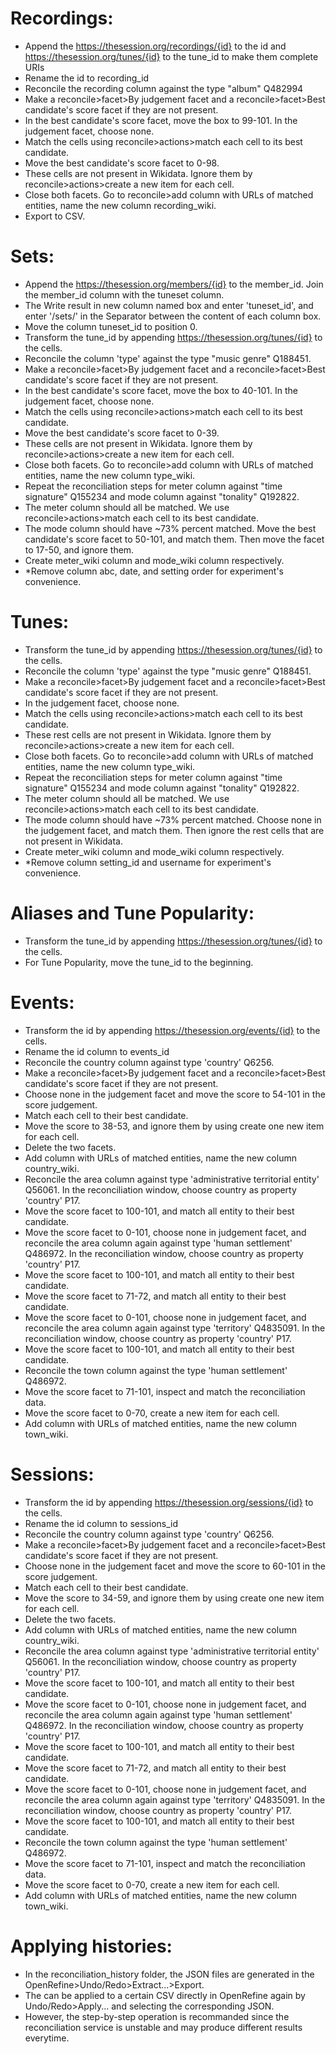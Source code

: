 # Recordings:
-   Append the https://thesession.org/recordings/{id} to the id and https://thesession.org/tunes/{id} to the tune_id to make them complete URIs
-   Rename the id to recording_id
-   Reconcile the recording column against the type "album" Q482994
-   Make a reconcile>facet>By judgement facet and a reconcile>facet>Best candidate's score facet if they are not present.
-   In the best candidate's score facet, move the box to 99-101. In the judgement facet, choose none.
-   Match the cells using reconcile>actions>match each cell to its best candidate.
-   Move the best candidate's score facet to 0-98.
-   These cells are not present in Wikidata. Ignore them by reconcile>actions>create a new item for each cell.
-   Close both facets. Go to reconcile>add column with URLs of matched entities, name the new column recording_wiki.
-   Export to CSV.

# Sets:
-   Append the https://thesession.org/members/{id} to the member_id. Join the member_id column with the tuneset column. 
-   The Write result in new column named box and enter 'tuneset_id', and enter '/sets/' in the Separator between the content of each column box.
-   Move the column tuneset_id to position 0.
-   Transform the tune_id by appending https://thesession.org/tunes/{id} to the cells.
-   Reconcile the column 'type' against the type "music genre" Q188451.
-   Make a reconcile>facet>By judgement facet and a reconcile>facet>Best candidate's score facet if they are not present.
-   In the best candidate's score facet, move the box to 40-101. In the judgement facet, choose none.
-   Match the cells using reconcile>actions>match each cell to its best candidate.
-   Move the best candidate's score facet to 0-39.
-   These cells are not present in Wikidata. Ignore them by reconcile>actions>create a new item for each cell.
-   Close both facets. Go to reconcile>add column with URLs of matched entities, name the new column type_wiki.
-   Repeat the reconciliation steps for meter column against "time signature" Q155234 and mode column against "tonality" Q192822. 
-   The meter column should all be matched. We use reconcile>actions>match each cell to its best candidate.
-   The mode column should have ~73% percent matched. Move the best candidate's score facet to 50-101, and match them. Then move the facet to 17-50, and ignore them.
-   Create meter_wiki column and mode_wiki column respectively.
-   *Remove column abc, date, and setting order for experiment's convenience.

# Tunes:
-   Transform the tune_id by appending https://thesession.org/tunes/{id} to the cells.
-   Reconcile the column 'type' against the type "music genre" Q188451.
-   Make a reconcile>facet>By judgement facet and a reconcile>facet>Best candidate's score facet if they are not present.
-   In the judgement facet, choose none.
-   Match the cells using reconcile>actions>match each cell to its best candidate.
-   These rest cells are not present in Wikidata. Ignore them by reconcile>actions>create a new item for each cell.
-   Close both facets. Go to reconcile>add column with URLs of matched entities, name the new column type_wiki.
-   Repeat the reconciliation steps for meter column against "time signature" Q155234 and mode column against "tonality" Q192822. 
-   The meter column should all be matched. We use reconcile>actions>match each cell to its best candidate.
-   The mode column should have ~73% percent matched. Choose none in the judgement facet, and match them. Then ignore the rest cells that are not present in Wikidata.
-   Create meter_wiki column and mode_wiki column respectively.
-   *Remove column setting_id and username for experiment's convenience.

# Aliases and Tune Popularity:
-   Transform the tune_id by appending https://thesession.org/tunes/{id} to the cells.
-   For Tune Popularity, move the tune_id to the beginning.

# Events:
-   Transform the id by appending https://thesession.org/events/{id} to the cells.
-   Rename the id column to events_id
-   Reconcile the country column against type 'country' Q6256.
-   Make a reconcile>facet>By judgement facet and a reconcile>facet>Best candidate's score facet if they are not present.
-   Choose none in the judgement facet and move the score to 54-101 in the score judgement.
-   Match each cell to their best candidate.
-   Move the score to 38-53, and ignore them by using create one new item for each cell.
-   Delete the two facets.
-   Add column with URLs of matched entities, name the new column country_wiki.
-   Reconcile the area column against type 'administrative territorial entity' Q56061. In the reconciliation window, choose country as property 'country' P17.
-   Move the score facet to 100-101, and match all entity to their best candidate.
-   Move the score facet to 0-101, choose none in judgement facet, and reconcile the area column again against type 'human settlement' Q486972. In the reconciliation window, choose country as property 'country' P17.
-   Move the score facet to 100-101, and match all entity to their best candidate.
-   Move the score facet to 71-72, and match all entity to their best candidate.
-   Move the score facet to 0-101, choose none in judgement facet, and reconcile the area column again against type 'territory' Q4835091. In the reconciliation window, choose country as property 'country' P17.
-   Move the score facet to 100-101, and match all entity to their best candidate.
-   Reconcile the town column against the type 'human settlement' Q486972. 
-   Move the score facet to 71-101, inspect and match the reconciliation data.
-   Move the score facet to 0-70, create a new item for each cell.
-   Add column with URLs of matched entities, name the new column town_wiki.

# Sessions:
-   Transform the id by appending https://thesession.org/sessions/{id} to the cells.
-   Rename the id column to sessions_id
-   Reconcile the country column against type 'country' Q6256.
-   Make a reconcile>facet>By judgement facet and a reconcile>facet>Best candidate's score facet if they are not present.
-   Choose none in the judgement facet and move the score to 60-101 in the score judgement.
-   Match each cell to their best candidate.
-   Move the score to 34-59, and ignore them by using create one new item for each cell.
-   Delete the two facets.
-   Add column with URLs of matched entities, name the new column country_wiki.
-   Reconcile the area column against type 'administrative territorial entity' Q56061. In the reconciliation window, choose country as property 'country' P17.
-   Move the score facet to 100-101, and match all entity to their best candidate.
-   Move the score facet to 0-101, choose none in judgement facet, and reconcile the area column again against type 'human settlement' Q486972. In the reconciliation window, choose country as property 'country' P17.
-   Move the score facet to 100-101, and match all entity to their best candidate.
-   Move the score facet to 71-72, and match all entity to their best candidate.
-   Move the score facet to 0-101, choose none in judgement facet, and reconcile the area column again against type 'territory' Q4835091. In the reconciliation window, choose country as property 'country' P17.
-   Move the score facet to 100-101, and match all entity to their best candidate.
-   Reconcile the town column against the type 'human settlement' Q486972. 
-   Move the score facet to 71-101, inspect and match the reconciliation data.
-   Move the score facet to 0-70, create a new item for each cell.
-   Add column with URLs of matched entities, name the new column town_wiki.

# Applying histories:
-   In the reconciliation_history folder, the JSON files are generated in the OpenRefine>Undo/Redo>Extract...>Export.
-   The can be applied to a certain CSV directly in OpenRefine again by Undo/Redo>Apply... and selecting the corresponding JSON.
-   However, the step-by-step operation is recommanded since the reconciliation service is unstable and may produce different results everytime.
